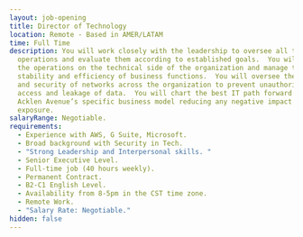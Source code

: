 ```yaml
---
layout: job-opening
title: Director of Technology
location: Remote - Based in AMER/LATAM
time: Full Time
description: You will work closely with the leadership to oversee all technology
  operations and evaluate them according to established goals.  You will monitor
  the operations on the technical side of the organization and manage the
  stability and efficiency of business functions.  You will oversee the safety
  and security of networks across the organization to prevent unauthorized
  access and leakage of data.  You will chart the best IT path forward for
  Acklen Avenue’s specific business model reducing any negative impact or
  exposure.
salaryRange: Negotiable.
requirements:
  - Experience with AWS, G Suite, Microsoft.
  - Broad background with Security in Tech.
  - "Strong Leadership and Interpersonal skills. "
  - Senior Executive Level.
  - Full-time job (40 hours weekly).
  - Permanent Contract.
  - B2-C1 English Level.
  - Availability from 8-5pm in the CST time zone.
  - Remote Work.
  - "Salary Rate: Negotiable."
hidden: false
---
```

